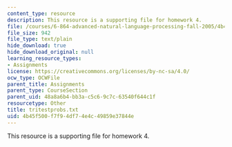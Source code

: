 ```yaml
---
content_type: resource
description: This resource is a supporting file for homework 4.
file: /courses/6-864-advanced-natural-language-processing-fall-2005/4b45f500f7f94df74e4c49859e37844e_tritestprobs.txt
file_size: 942
file_type: text/plain
hide_download: true
hide_download_original: null
learning_resource_types:
- Assignments
license: https://creativecommons.org/licenses/by-nc-sa/4.0/
ocw_type: OCWFile
parent_title: Assignments
parent_type: CourseSection
parent_uid: 48a8a6b4-bb3a-c5c6-9c7c-63540f644c1f
resourcetype: Other
title: tritestprobs.txt
uid: 4b45f500-f7f9-4df7-4e4c-49859e37844e
---
```

This resource is a supporting file for homework 4.